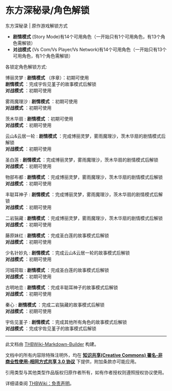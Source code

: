 # 东方深秘录/角色解锁

<!-- source html: G:\repos\THBWiki-Markdown-Builder\THBWikiMarkdown\Temp\main\d\d1\ns0%3A%E4%B8%9C%E6%96%B9%E6%B7%B1%E7%A7%98%E5%BD%95%2F%E8%A7%92%E8%89%B2%E8%A7%A3%E9%94%81.html -->

东方深秘录 | 原作游戏解锁方式

-  **剧情模式** (Story Mode)有14个可用角色（一开始只有1个可用角色，有13个角色需解锁）
-  **对战模式** (Vs Com/Vs Player/Vs Network)有14个可用角色（一开始只有13个可用角色，有1个角色需解锁）  


  
各锁定角色解锁方式:  

  

博丽灵梦
:  **剧情模式** （序章）：初期可使用  
 **剧情模式** ：完成宇佐见堇子的故事模式后解锁  
 **对战模式** ：初期可使用  

雾雨魔理沙
:  **剧情模式** ：初期可使用  
 **对战模式** ：初期可使用  

茨木华扇
:  **剧情模式** ：初期可使用  
 **对战模式** ：初期可使用  

云山&amp;云居一轮
:  **剧情模式** ：完成博丽灵梦，雾雨魔理沙，茨木华扇的剧情模式后解锁  
 **对战模式** ：初期可使用  

圣白莲
:  **剧情模式** ：完成博丽灵梦，雾雨魔理沙，茨木华扇的剧情模式后解锁  
 **对战模式** ：初期可使用  

物部布都
:  **剧情模式** ：完成博丽灵梦，雾雨魔理沙，茨木华扇的剧情模式后解锁  
 **对战模式** ：初期可使用  

丰聪耳神子
:  **剧情模式** ：完成博丽灵梦，雾雨魔理沙，茨木华扇的剧情模式后解锁  
 **对战模式** ：初期可使用  

二岩猯藏
:  **剧情模式** ：完成博丽灵梦，雾雨魔理沙，茨木华扇的剧情模式后解锁  
 **对战模式** ：初期可使用  

藤原妹红
:  **剧情模式** ：完成圣白莲的故事模式后解锁  
 **对战模式** ：初期可使用  

少名针妙丸
:  **剧情模式** ：完成云山&amp;云居一轮的故事模式后解锁  
 **对战模式** ：初期可使用  

河城荷取
:  **剧情模式** ：完成圣白莲的故事模式后解锁  
 **对战模式** ：初期可使用  

古明地恋
:  **剧情模式** ：完成丰聪耳神子的故事模式后解锁  
 **对战模式** ：初期可使用  

秦心
:  **剧情模式** ：完成二岩猯藏的故事模式后解锁  
 **对战模式** ：初期可使用  

宇佐见堇子
:  **剧情模式** ：完成其他所有角色的故事模式后解锁  
 **对战模式** ：完成宇佐见堇子的故事模式后解锁  






---

此文档由 [THBWiki-Markdown-Builder](https://github.com/Delsin-Yu/THBWiki-Markdown-Builder) 构建。

文档中的所有内容除特殊注明外，均在 [**知识共享(Creative Commons) 署名-非商业性使用-相同方式共享 3.0 协议**](https://creativecommons.org/licenses/by-sa/3.0/deed.zh-hans) 下提供，附加条款亦可能应用。

引用类型与其他类型作品版权归原作者所有，如有作者授权则遵照授权协议使用。

详细请查阅 [THBWiki：免责声明](https://thbwiki.cc/THBWiki:%E5%85%8D%E8%B4%A3%E5%A3%B0%E6%98%8E)。

